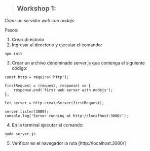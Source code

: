 > ## Workshop 1:

<em>Crear un servidor web con nodejs</em>

Pasos:
1. Crear directorio
2. Ingresar al directorio y ejecutar el comando:
```
npm init
```
3. Crear un archivo denominado server.js que contenga el siguiente código:
```
const http = require('http');

firstRequest = (request, response) => {
	response.end('first web server with nodejs');
};

let server = http.createServer(firstRequest);

server.listen(3000);
console.log('Server running at http://localhost:3000/');
```
4. En la terminal ejecutar el comando:
```
node server.js
```
5. Verificar en el navegador la ruta [http://localhost:3000/]


